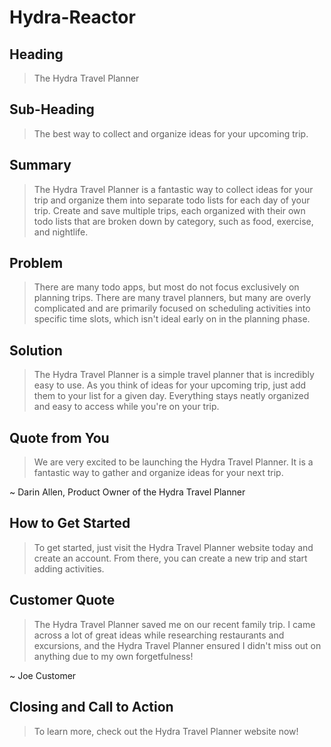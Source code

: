 # Hydra-Reactor #

<!--
> This material was originally posted [here](http://www.quora.com/What-is-Amazons-approach-to-product-development-and-product-management). It is reproduced here for posterities sake.

There is an approach called "working backwards" that is widely used at Amazon. They work backwards from the customer, rather than starting with an idea for a product and trying to bolt customers onto it. While working backwards can be applied to any specific product decision, using this approach is especially important when developing new products or features.

For new initiatives a product manager typically starts by writing an internal press release announcing the finished product. The target audience for the press release is the new/updated product's customers, which can be retail customers or internal users of a tool or technology. Internal press releases are centered around the customer problem, how current solutions (internal or external) fail, and how the new product will blow away existing solutions.

If the benefits listed don't sound very interesting or exciting to customers, then perhaps they're not (and shouldn't be built). Instead, the product manager should keep iterating on the press release until they've come up with benefits that actually sound like benefits. Iterating on a press release is a lot less expensive than iterating on the product itself (and quicker!).

If the press release is more than a page and a half, it is probably too long. Keep it simple. 3-4 sentences for most paragraphs. Cut out the fat. Don't make it into a spec. You can accompany the press release with a FAQ that answers all of the other business or execution questions so the press release can stay focused on what the customer gets. My rule of thumb is that if the press release is hard to write, then the product is probably going to suck. Keep working at it until the outline for each paragraph flows.

Oh, and I also like to write press-releases in what I call "Oprah-speak" for mainstream consumer products. Imagine you're sitting on Oprah's couch and have just explained the product to her, and then you listen as she explains it to her audience. That's "Oprah-speak", not "Geek-speak".

Once the project moves into development, the press release can be used as a touchstone; a guiding light. The product team can ask themselves, "Are we building what is in the press release?" If they find they're spending time building things that aren't in the press release (overbuilding), they need to ask themselves why. This keeps product development focused on achieving the customer benefits and not building extraneous stuff that takes longer to build, takes resources to maintain, and doesn't provide real customer benefit (at least not enough to warrant inclusion in the press release).
 -->

## Heading ##
  > The Hydra Travel Planner
## Sub-Heading ##
  > The best way to collect and organize ideas for your upcoming trip.

## Summary ##
  > The Hydra Travel Planner is a fantastic way to collect ideas for your trip and organize them into separate todo lists for each day of your trip. Create and save multiple trips, each organized with their own todo lists that are broken down by category, such as food, exercise, and nightlife.

## Problem ##
  > There are many todo apps, but most do not focus exclusively on planning trips. There are many travel planners, but many are overly complicated and are primarily focused on scheduling activities into specific time slots, which isn't ideal early on in the planning phase.

## Solution ##
  > The Hydra Travel Planner is a simple travel planner that is incredibly easy to use. As you think of ideas for your upcoming trip, just add them to your list for a given day. Everything stays neatly organized and easy to access while you're on your trip.

## Quote from You ##
  > We are very excited to be launching the Hydra Travel Planner. It is a fantastic way to gather and organize ideas for your next trip.

  ~ Darin Allen, Product Owner of the Hydra Travel Planner

## How to Get Started ##
  > To get started, just visit the Hydra Travel Planner website today and create an account. From there, you can create a new trip and start adding activities.

## Customer Quote ##
> The Hydra Travel Planner saved me on our recent family trip. I came across a lot of great ideas while researching restaurants and excursions, and the Hydra Travel Planner ensured I didn't miss out on anything due to my own forgetfulness!

  ~ Joe Customer

## Closing and Call to Action ##
  > To learn more, check out the Hydra Travel Planner website now!
